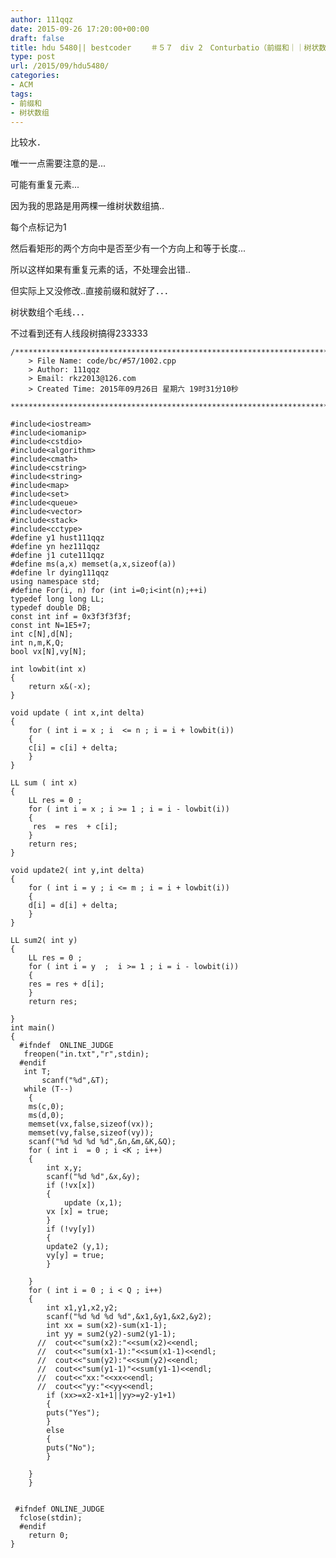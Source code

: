```yaml
---
author: 111qqz
date: 2015-09-26 17:20:00+00:00
draft: false
title: hdu 5480|| bestcoder 　　＃５７　div 2　Conturbatio（前缀和｜｜树状数组）
type: post
url: /2015/09/hdu5480/
categories:
- ACM
tags:
- 前缀和
- 树状数组
---
```





比较水．




唯一一点需要注意的是...




可能有重复元素...




因为我的思路是用两棵一维树状数组搞..




每个点标记为1




然后看矩形的两个方向中是否至少有一个方向上和等于长度...




所以这样如果有重复元素的话，不处理会出错..　







但实际上又没修改..直接前缀和就好了．．．




树状数组个毛线．．．




不过看到还有人线段树搞得233333












 

    
    /*************************************************************************
    	> File Name: code/bc/#57/1002.cpp
    	> Author: 111qqz
    	> Email: rkz2013@126.com 
    	> Created Time: 2015年09月26日 星期六 19时31分10秒
     ************************************************************************/
    
    #include<iostream>
    #include<iomanip>
    #include<cstdio>
    #include<algorithm>
    #include<cmath>
    #include<cstring>
    #include<string>
    #include<map>
    #include<set>
    #include<queue>
    #include<vector>
    #include<stack>
    #include<cctype>
    #define y1 hust111qqz
    #define yn hez111qqz
    #define j1 cute111qqz
    #define ms(a,x) memset(a,x,sizeof(a))
    #define lr dying111qqz
    using namespace std;
    #define For(i, n) for (int i=0;i<int(n);++i)  
    typedef long long LL;
    typedef double DB;
    const int inf = 0x3f3f3f3f;
    const int N=1E5+7;
    int c[N],d[N];
    int n,m,K,Q;
    bool vx[N],vy[N];
    
    int lowbit(int x)
    {
        return x&(-x);
    }
    
    void update ( int x,int delta)
    {
        for ( int i = x ; i  <= n ; i = i + lowbit(i))
        {
    	c[i] = c[i] + delta;
        }
    }
    
    LL sum ( int x)
    {
        LL res = 0 ;
        for ( int i = x ; i >= 1 ; i = i - lowbit(i))
        {
    	 res  = res  + c[i];
        }
        return res;
    }
    
    void update2( int y,int delta)
    {
        for ( int i = y ; i <= m ; i = i + lowbit(i))
        {
    	d[i] = d[i] + delta;
        }
    }
    
    LL sum2( int y)
    {
        LL res = 0 ;
        for ( int i = y  ;  i >= 1 ; i = i - lowbit(i))
        {
    	res = res + d[i];
        }
        return res;
    
    }
    int main()
    {
      #ifndef  ONLINE_JUDGE 
       freopen("in.txt","r",stdin);
      #endif
       int T;
           scanf("%d",&T);
       while (T--)
        {
    	ms(c,0);
    	ms(d,0);
    	memset(vx,false,sizeof(vx));
    	memset(vy,false,sizeof(vy));
    	scanf("%d %d %d %d",&n,&m,&K,&Q);
    	for ( int i  = 0 ; i <K ; i++)
    	{
    	    int x,y;
    	    scanf("%d %d",&x,&y);
    	    if (!vx[x])
    	    {
    	     	update (x,1);
    		vx [x] = true;
    	    }
    	    if (!vy[y])
    	    {
    		update2 (y,1);
    		vy[y] = true;
    	    }
    	    
    	}
    	for ( int i = 0 ; i < Q ; i++)
    	{
    	    int x1,y1,x2,y2;
    	    scanf("%d %d %d %d",&x1,&y1,&x2,&y2);
    	    int xx = sum(x2)-sum(x1-1);
    	    int yy = sum2(y2)-sum2(y1-1);
    	  //  cout<<"sum(x2):"<<sum(x2)<<endl;
    	  //  cout<<"sum(x1-1):"<<sum(x1-1)<<endl;
    	  //  cout<<"sum(y2):"<<sum(y2)<<endl;
    	  //  cout<<"sum(y1-1)"<<sum(y1-1)<<endl;
    	  //  cout<<"xx:"<<xx<<endl;
    	  //  cout<<"yy:"<<yy<<endl;
    	    if (xx>=x2-x1+1||yy>=y2-y1+1)
    	    {
    		puts("Yes");
    	    }
    	    else
    	    {
    		puts("No");
    	    }
    	     
    	}
        }
      
       
     #ifndef ONLINE_JUDGE  
      fclose(stdin);
      #endif
    	return 0;
    }
    




